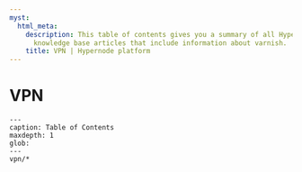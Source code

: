 ```yaml
---
myst:
  html_meta:
    description: This table of contents gives you a summary of all Hypernode platform
      knowledge base articles that include information about varnish.
    title: VPN | Hypernode platform
---
```


# VPN

```{toctree}
---
caption: Table of Contents
maxdepth: 1
glob:
---
vpn/*
```
